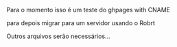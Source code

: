 Para o momento isso é um teste do ghpages with CNAME

para depois migrar para um servidor usando o Robrt

Outros arquivos serão necessários... 
